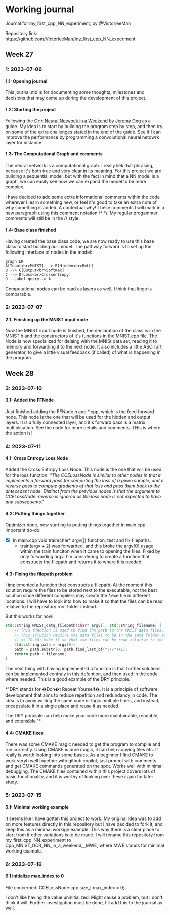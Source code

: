 # Working journal
Journal for my_first_cpp_NN_experiment, by @VictorieeMan

Repository link: https://github.com/VictorieeMan/my_first_cpp_NN_experiment

## Week 27
### 1: 2023-07-06
#### 1.1: Opening journal
This journal.md is for documenting some thoughts, milestones and decisions that may come up during the development of this project.

#### 1.2: Starting the project
Following the [C++ Neural Netwoek in a Weekend](https://raw.githubusercontent.com/jeremyong/cpp_nn_in_a_weekend/master/doc/DOC.pdf) by [Jeremy Ong](https://github.com/jeremyong) as a guide. My idea is to start by building the program step by step, and then try on some of the extra challenges stated in the end of the guide. See if I can improve the performance by programming a convolutional neural netowrk layer for instance.

#### 1.3: The Computational Graph and comments
The neural network is a computational graph. I really liek that phrasing, because it's both true and very clear in its meaning. For this project we are building a sequential model, but with the fact in mind that a NN model is a graph, we can easily see how we can expand the model to be more complex.

I have decided to add some extra informational comments within the code wherever I learn something new, or feel it's good to take an extra note of why something is added. A contextual why! These comments I will mark in a new paragraph using this comment notation /* */. My regular progammer comments will still be in the // style.

#### 1.4: Base class finished
Having created the base class code, we are now ready to use this base class to start building our model. The pathway forward is to set up the following interface of nodes in the model:
```mermaid
graph LR
A[Input<br>MNIST] --> B[Hidden<br>ReLU]
B --> C[Output<br>Softmax]
C --> D[Loss<br>Crossentropy]
D --Label query.-> A
```
Computational nodes can be read as layers as well, I think that lingo is comparable.

### 2: 2023-07-07
#### 2.1: Finishing up the MNIST input node
Now the MNIST input node is finished, the declaration of the class is in the MNIST.h and the constructors of it's functions in the MNIST.cpp file. The Node is now specialized for delaing with the MNISt data set, reading it to memory and forwarding it to the next node. It also includes a little ASCII art generator, to give a little visual feedback (if called) of what is happening in the program.

## Week 28
### 3: 2023-07-10
#### 3.1: Added the FFNode
Just finished adding the FFNode.h and \*.cpp, which is the feed forward node. This node is the one that will be used for the hidden and output layers. It is a fully connected layer, and it's forward pass is a matrix multiplication. See the code for more details and comments. THis is where the action is!

### 4: 2023-07-11
#### 4.1: Cross Entropy Loss Node
Added the Cross Entropy Loss Node. This node is the one that will be used for the loss function. *"The CCELossNode is similar to other nodes in that it implements a forward
pass for computing the loss of a given sample, and a reverse pass to compute
gradients of that loss and pass them back to the antecedent node. Distinct from
the previous nodes is that the argument to CCELossNode::reverse is ignored
as the loss node is not expected to have any subsequents."*


#### 4.2: Putting things together
Optimizer done, now starting to putting things together in main.cpp. Important do-do:
	
 - [x] In main.cpp void train(char* argv[]) function, test and fix filepaths.
     - train(argv + 2) was forwarded, and this broke the argv[0] usage within the train funciton when it came to opening the files. Fixed by only forwarding argv. I'm considering to create a function that constructs the filepath and returns it to where it is needed.

#### 4.3: Fixing the filepath problem
I implemented a function that constructs a filepath. At the moment this solution require the files to be stored next to the executable, not the best solution since different compilers may create the \*.exe file in different locations. I will have to look into how to make it so that the files can be read relative to the repository root folder instead.

But this works for now!
```c++
std::string MNIST_data_filepath(char* argv[], std::string filename) {
	// This function is used to find the path to the MNIST data files.
	// This solution require the data files to be in the same folder as the executable,
	// >> TO-DO: Make it so that the files can be read relative to the repository root folder instead.
	std::string path = argv[0];
	path = path.substr(0, path.find_last_of("\\/")+1);
	return path + filename;
}
```

The neat thing with having implemented a funciton is that further solutions can be implemented centraly in this defention, and then used in the code where needed. This is a good example of the DRY principle.

*"DRY stands for �Don�t Repeat Yourself�. It is a principle of software development that aims to reduce repetition and redundancy in code. The idea is to avoid writing the same code or logic multiple times, and instead, encapsulate it in a single place and reuse it as needed.

The DRY principle can help make your code more maintainable, readable, and extensible."*

#### 4.4: CMAKE fixes
There was some CMAKE magic needed to get the program to compile and run correctly. Using CMAKE is pure magic, it can help copying files etc. It really is worth looking into some basics. As a beginner I find CMAKE to work veryh well together with github copilot, just promot with comments and get CMAKE commands generated on the spot. Works well with minimal debugging. The CMAKE files contained within this project covers lots of basic functionality, and it is worthy of looking over these again for later study.

### 5: 2023-07-15
#### 5.1: Minimal working example
It seems like I have gotten this project to work. My original idea was to add on more features directly in this repository but I have decided to fork it, and keep this as a minimal workign example. This way there is a clear place to start from if other variations is to be made. I will rename this repository from my_first_cpp_NN_experiment to Cpp_MNIST_OCR_NN_in_a_weekend__MWE, where MWE stands for minimal working example.

### 6: 2023-07-16
#### 6.1 initialize max_index to 0

File concerned: CCELossNode.cpp
size_t max_index = 0;

I don't like having the value uninitialized. Might cause a problem, but I don't think it will. Further investigation must be done, I'll add this to the journal as well.